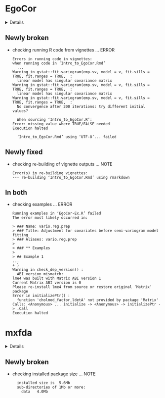 # EgoCor

<details>

* Version: 1.2.0
* GitHub: https://github.com/julia-dyck/EgoCor
* Source code: https://github.com/cran/EgoCor
* Date/Publication: 2024-03-28 18:10:02 UTC
* Number of recursive dependencies: 74

Run `revdepcheck::cloud_details(, "EgoCor")` for more info

</details>

## Newly broken

*   checking running R code from vignettes ... ERROR
    ```
    Errors in running code in vignettes:
    when running code in ‘Intro_to_EgoCor.Rmd’
      ...
    Warning in gstat::fit.variogram(emp.sv, model = v, fit.sills = TRUE, fit.ranges = TRUE,  :
      linear model has singular covariance matrix
    Warning in gstat::fit.variogram(emp.sv, model = v, fit.sills = TRUE, fit.ranges = TRUE,  :
      linear model has singular covariance matrix
    Warning in gstat::fit.variogram(emp.sv, model = v, fit.sills = TRUE, fit.ranges = TRUE,  :
      No convergence after 200 iterations: try different initial values?
    
      When sourcing ‘Intro_to_EgoCor.R’:
    Error: missing value where TRUE/FALSE needed
    Execution halted
    
      ‘Intro_to_EgoCor.Rmd’ using ‘UTF-8’... failed
    ```

## Newly fixed

*   checking re-building of vignette outputs ... NOTE
    ```
    Error(s) in re-building vignettes:
    --- re-building ‘Intro_to_EgoCor.Rmd’ using rmarkdown
    ```

## In both

*   checking examples ... ERROR
    ```
    Running examples in ‘EgoCor-Ex.R’ failed
    The error most likely occurred in:
    
    > ### Name: vario.reg.prep
    > ### Title: Adjustment for covariates before semi-variogram model fitting
    > ### Aliases: vario.reg.prep
    > 
    > ### ** Examples
    > 
    > ## Example 1
    ...
    + }
    Warning in check_dep_version() :
      ABI version mismatch: 
    lme4 was built with Matrix ABI version 1
    Current Matrix ABI version is 0
    Please re-install lme4 from source or restore original ‘Matrix’ package
    Error in initializePtr() : 
      function 'cholmod_factor_ldetA' not provided by package 'Matrix'
    Calls: <Anonymous> ... initialize -> <Anonymous> -> initializePtr -> .Call
    Execution halted
    ```

# mxfda

<details>

* Version: 0.2.1
* GitHub: https://github.com/julia-wrobel/mxfda
* Source code: https://github.com/cran/mxfda
* Date/Publication: 2024-05-08 11:00:02 UTC
* Number of recursive dependencies: 220

Run `revdepcheck::cloud_details(, "mxfda")` for more info

</details>

## Newly broken

*   checking installed package size ... NOTE
    ```
      installed size is  5.6Mb
      sub-directories of 1Mb or more:
        data   4.0Mb
    ```

